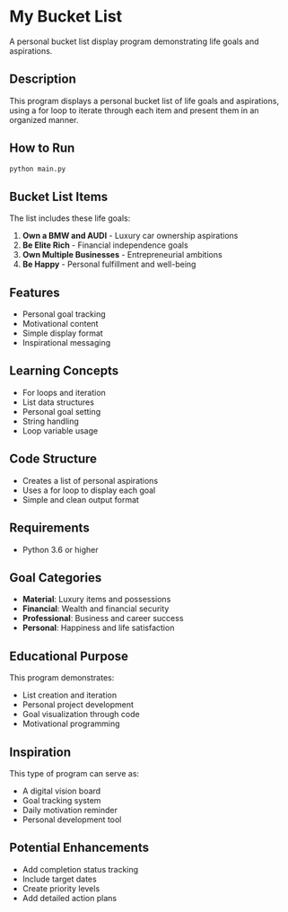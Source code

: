 # My Bucket List

A personal bucket list display program demonstrating life goals and aspirations.

## Description

This program displays a personal bucket list of life goals and aspirations, using a for loop to iterate through each item and present them in an organized manner.

## How to Run

```bash
python main.py
```

## Bucket List Items

The list includes these life goals:
1. **Own a BMW and AUDI** - Luxury car ownership aspirations
2. **Be Elite Rich** - Financial independence goals
3. **Own Multiple Businesses** - Entrepreneurial ambitions
4. **Be Happy** - Personal fulfillment and well-being

## Features

- Personal goal tracking
- Motivational content
- Simple display format
- Inspirational messaging

## Learning Concepts

- For loops and iteration
- List data structures
- Personal goal setting
- String handling
- Loop variable usage

## Code Structure

- Creates a list of personal aspirations
- Uses a for loop to display each goal
- Simple and clean output format

## Requirements

- Python 3.6 or higher

## Goal Categories

- **Material**: Luxury items and possessions
- **Financial**: Wealth and financial security
- **Professional**: Business and career success
- **Personal**: Happiness and life satisfaction

## Educational Purpose

This program demonstrates:
- List creation and iteration
- Personal project development
- Goal visualization through code
- Motivational programming

## Inspiration

This type of program can serve as:
- A digital vision board
- Goal tracking system
- Daily motivation reminder
- Personal development tool

## Potential Enhancements

- Add completion status tracking
- Include target dates
- Create priority levels
- Add detailed action plans
